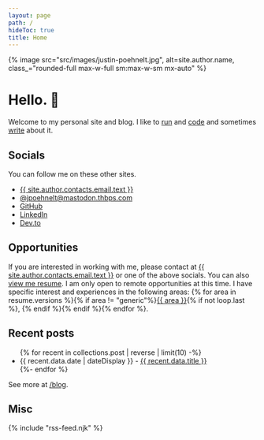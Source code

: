```yaml
---
layout: page
path: /
hideToc: true
title: Home
---
```


<script type="application/ld+json">
{
  "@context": "https://schema.org",
  "@type": "Person",
  "address": {
    "@type": "PostalAddress",
    "addressRegion": "CO"
  },
  "jobTitle": "Software Engineer",
  "name": "{{ site.author.name }}",
  "url": "{{ site.url.href }}"
}
</script>

{% image src="src/images/justin-poehnelt.jpg", alt=site.author.name, class_="rounded-full max-w-full sm:max-w-sm mx-auto" %}

# Hello. :wave:

Welcome to my personal site and blog. I like to <a class="tag run" href="/tag/run/">run</a> and <a class="tag code" href="/tag/code/">code</a> and sometimes <a href="/blog/">write</a> about it.

## Socials

You can follow me on these other sites.

<ul>
    <li><a href="{{ site.author.contacts.email.href }}" rel="me">{{ site.author.contacts.email.text }}</a></li>
    <li><a href="https://mastodon.thbps.com/@jpoehnelt" rel="me">@jpoehnelt@mastodon.thbps.com</a></li>
    <li><a rel="noopener noreferrer" href="https://github.com/jpoehnelt" rel="me">GitHub</a></li>
    <li><a rel="noopener noreferrer" href="https://www.linkedin.com/in/justin-poehnelt" rel="me">LinkedIn</a></li>
    <li><a rel="noopener noreferrer" href="https://dev.to/jpoehnelt" rel="me">Dev.to</a></li>

</ul>

## Opportunities

If you are interested in working with me, please contact at <a target="_blank" href="{{ site.author.contacts.email.href }}">{{ site.author.contacts.email.text }}</a> or one of the above socials. You can also [view me resume](/resume/generic/). I am only open to remote opportunities at this time. I have specific interest and experiences in the following areas: {% for area in resume.versions %}{% if area != "generic"%}[{{ area }}](/resume/{{area}}/){% if not loop.last %}, {% endif %}{% endif %}{% endfor %}.

## Recent posts

<ul>
  {% for recent in collections.post | reverse | limit(10) -%}
  <li>{{ recent.data.date | dateDisplay }} - <a href="{{ recent.url }}">{{ recent.data.title }}</a></li>
  {%- endfor %}
</ul

See more at [/blog](/blog).

## Misc

{% include "rss-feed.njk" %}
